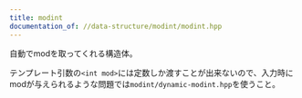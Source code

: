 ```yaml
---
title: modint
documentation_of: //data-structure/modint/modint.hpp
---
```


自動でmodを取ってくれる構造体。

テンプレート引数の`<int mod>`には定数しか渡すことが出来ないので、入力時にmodが与えられるような問題では`modint/dynamic-modint.hpp`を使うこと。